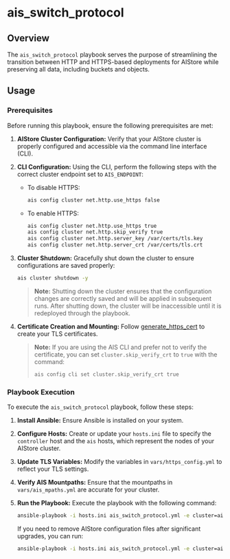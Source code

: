 # ais_switch_protocol

## Overview

The `ais_switch_protocol` playbook serves the purpose of streamlining the transition between HTTP and HTTPS-based deployments for AIStore while preserving all data, including buckets and objects.

## Usage

### Prerequisites

Before running this playbook, ensure the following prerequisites are met:

1. **AIStore Cluster Configuration:** Verify that your AIStore cluster is properly configured and accessible via the command line interface (CLI).

2. **CLI Configuration:** Using the CLI, perform the following steps with the correct cluster endpoint set to `AIS_ENDPOINT`:

   - To disable HTTPS:
     ```bash
     ais config cluster net.http.use_https false
     ```

   - To enable HTTPS:
     ```bash
     ais config cluster net.http.use_https true
     ais config cluster net.http.skip_verify true
     ais config cluster net.http.server_key /var/certs/tls.key
     ais config cluster net.http.server_crt /var/certs/tls.crt
     ```

3. **Cluster Shutdown:** Gracefully shut down the cluster to ensure configurations are saved properly:
   ```bash
   ais cluster shutdown -y
   ```

   > **Note:** Shutting down the cluster ensures that the configuration changes are correctly saved and will be applied in subsequent runs. After shutting down, the cluster will be inaccessible until it is redeployed through the playbook.

4. **Certificate Creation and Mounting:** Follow [generate_https_cert](generate_https_cert.md) to create your TLS certificates.

   > **Note:** If you are using the AIS CLI and prefer not to verify the certificate, you can set `cluster.skip_verify_crt` to `true` with the command:  
   > ```bash
   > ais config cli set cluster.skip_verify_crt true
   > ```

### Playbook Execution

To execute the `ais_switch_protocol` playbook, follow these steps:

1. **Install Ansible:** Ensure Ansible is installed on your system.

2. **Configure Hosts:** Create or update your `hosts.ini` file to specify the `controller` host and the `ais` hosts, which represent the nodes of your AIStore cluster.

3. **Update TLS Variables:** Modify the variables in `vars/https_config.yml` to reflect your TLS settings.

4. **Verify AIS Mountpaths:** Ensure that the mountpaths in `vars/ais_mpaths.yml` are accurate for your cluster.

5. **Run the Playbook:** Execute the playbook with the following command:
   ```bash
   ansible-playbook -i hosts.ini ais_switch_protocol.yml -e cluster=ais
   ```

   If you need to remove AIStore configuration files after significant upgrades, you can run:
   ```bash
   ansible-playbook -i hosts.ini ais_switch_protocol.yml -e cluster=ais -e delete_conf=true
   ```

